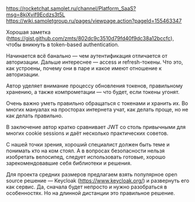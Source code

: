 https://rocketchat.samolet.ru/channel/Platform_SaaS?msg=8kjXvif9Ecdzs3t5L
https://wiki.samoletgroup.ru/pages/viewpage.action?pageId=155463347

Хорошая заметка (https://gist.github.com/zmts/802dc9c3510d79fd40f9dc38a12bccfc), чтобы вникнуть в token-based authentication.

Начинается всё банально — чем аутентификация отличается от авторизации. Дальше интереснее — access и refresh-токены. Что это, как устроены, почему они в паре и какое имеют отношение к авторизации.

Автор уделяет внимание процессу обновления токенов, правильному хранению, а также компрометации — что будет, если токены угонят.

Очень важно уметь правильно обращаться с токенами и хранить их. Во многих мануалах на просторах интернета учат, как делать проще, но не как делать правильно.

В заключение автор кратко сравнивает JWT со столь привычными для многих cookie sessions и даёт несколько практических советов.

С нашей точки зрения, хороший специалист должен быть теме и понимать кто на ком стоял. А в вопросах безопасности нельзя изобретать велосипед, следует использовать готовые, хорошо зарекомендовавшие себя библиотеки и решения.

Для проекта средних размеров предлагаем взять популярное open source решение — Keycloak (https://www.keycloak.org/) и развернуть его как сервис. Да, сначала будет непросто и нужно разобраться в особенностях. Но на длинной дистанции это правильное решение.